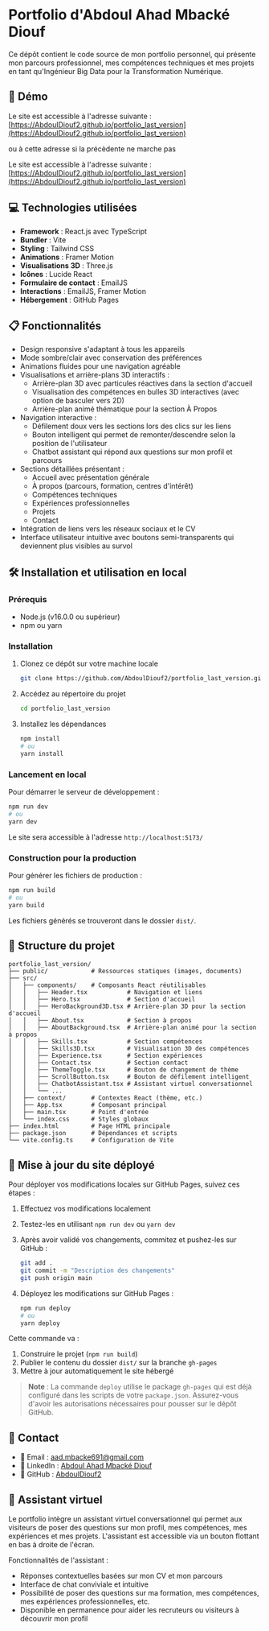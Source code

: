 # Portfolio d'Abdoul Ahad Mbacké Diouf

Ce dépôt contient le code source de mon portfolio personnel, qui présente mon parcours professionnel, mes compétences techniques et mes projets en tant qu'Ingénieur Big Data pour la Transformation Numérique.

## 🚀 Démo

Le site est accessible à l'adresse suivante : [https://AbdoulDiouf2.github.io/portfolio_last_version](https://AbdoulDiouf2.github.io/portfolio_last_version)

ou à cette adresse si la précèdente ne marche pas

Le site est accessible à l'adresse suivante : [https://AbdoulDiouf2.github.io/portfolio_last_version](https://AbdoulDiouf2.github.io/portfolio_last_version)

## 💻 Technologies utilisées

- **Framework** : React.js avec TypeScript
- **Bundler** : Vite
- **Styling** : Tailwind CSS
- **Animations** : Framer Motion
- **Visualisations 3D** : Three.js
- **Icônes** : Lucide React
- **Formulaire de contact** : EmailJS
- **Interactions** : EmailJS, Framer Motion
- **Hébergement** : GitHub Pages

## 📋 Fonctionnalités

- Design responsive s'adaptant à tous les appareils
- Mode sombre/clair avec conservation des préférences
- Animations fluides pour une navigation agréable
- Visualisations et arrière-plans 3D interactifs :
  - Arrière-plan 3D avec particules réactives dans la section d'accueil
  - Visualisation des compétences en bulles 3D interactives (avec option de basculer vers 2D)
  - Arrière-plan animé thématique pour la section À Propos
- Navigation interactive :
  - Défilement doux vers les sections lors des clics sur les liens
  - Bouton intelligent qui permet de remonter/descendre selon la position de l'utilisateur
  - Chatbot assistant qui répond aux questions sur mon profil et parcours
- Sections détaillées présentant :
  - Accueil avec présentation générale
  - À propos (parcours, formation, centres d'intérêt)
  - Compétences techniques
  - Expériences professionnelles
  - Projets
  - Contact
- Intégration de liens vers les réseaux sociaux et le CV
- Interface utilisateur intuitive avec boutons semi-transparents qui deviennent plus visibles au survol

## 🛠️ Installation et utilisation en local

### Prérequis

- Node.js (v16.0.0 ou supérieur)
- npm ou yarn

### Installation

1. Clonez ce dépôt sur votre machine locale

   ```bash
   git clone https://github.com/AbdoulDiouf2/portfolio_last_version.git
   ```

2. Accédez au répertoire du projet

   ```bash
   cd portfolio_last_version
   ```

3. Installez les dépendances

   ```bash
   npm install
   # ou
   yarn install
   ```

### Lancement en local

Pour démarrer le serveur de développement :

```bash
npm run dev
# ou
yarn dev
```

Le site sera accessible à l'adresse `http://localhost:5173/`

### Construction pour la production

Pour générer les fichiers de production :

```bash
npm run build
# ou
yarn build
```

Les fichiers générés se trouveront dans le dossier `dist/`.

## 📂 Structure du projet

```text
portfolio_last_version/
├── public/            # Ressources statiques (images, documents)
├── src/
│   ├── components/    # Composants React réutilisables
│   │   ├── Header.tsx           # Navigation et liens
│   │   ├── Hero.tsx             # Section d'accueil
│   │   ├── HeroBackground3D.tsx # Arrière-plan 3D pour la section d'accueil
│   │   ├── About.tsx            # Section à propos
│   │   ├── AboutBackground.tsx  # Arrière-plan animé pour la section à propos
│   │   ├── Skills.tsx           # Section compétences
│   │   ├── Skills3D.tsx         # Visualisation 3D des compétences
│   │   ├── Experience.tsx       # Section expériences
│   │   ├── Contact.tsx          # Section contact
│   │   ├── ThemeToggle.tsx      # Bouton de changement de thème
│   │   ├── ScrollButton.tsx     # Bouton de défilement intelligent
│   │   ├── ChatbotAssistant.tsx # Assistant virtuel conversationnel
│   │   └── ... 
│   ├── context/       # Contextes React (thème, etc.)
│   ├── App.tsx        # Composant principal
│   ├── main.tsx       # Point d'entrée
│   └── index.css      # Styles globaux
├── index.html         # Page HTML principale
├── package.json       # Dépendances et scripts
└── vite.config.ts     # Configuration de Vite
```

## 🔄 Mise à jour du site déployé

Pour déployer vos modifications locales sur GitHub Pages, suivez ces étapes :

1. Effectuez vos modifications localement
2. Testez-les en utilisant `npm run dev` ou `yarn dev`
3. Après avoir validé vos changements, commitez et pushez-les sur GitHub :

   ```bash
   git add .
   git commit -m "Description des changements"
   git push origin main
   ```
4. Déployez les modifications sur GitHub Pages :

   ```bash
   npm run deploy
   # ou
   yarn deploy
   ```

Cette commande va :

1. Construire le projet (`npm run build`)
2. Publier le contenu du dossier `dist/` sur la branche `gh-pages`
3. Mettre à jour automatiquement le site hébergé

> **Note** : La commande `deploy` utilise le package `gh-pages` qui est déjà configuré dans les scripts de votre `package.json`. Assurez-vous d'avoir les autorisations nécessaires pour pousser sur le dépôt GitHub.

## 📱 Contact

- 📧 Email : [aad.mbacke691@gmail.com](mailto:aad.mbacke691@gmail.com)
- 🔗 LinkedIn : [Abdoul Ahad Mbacké Diouf](https://www.linkedin.com/in/abdoul-ahad-mbacké-diouf-5b04b4213)
- 🔗 GitHub : [AbdoulDiouf2](https://github.com/AbdoulDiouf2)

## 🤖 Assistant virtuel

Le portfolio intègre un assistant virtuel conversationnel qui permet aux visiteurs de poser des questions sur mon profil, mes compétences, mes expériences et mes projets. L'assistant est accessible via un bouton flottant en bas à droite de l'écran.

Fonctionnalités de l'assistant :

- Réponses contextuelles basées sur mon CV et mon parcours
- Interface de chat conviviale et intuitive
- Possibilité de poser des questions sur ma formation, mes compétences, mes expériences professionnelles, etc.
- Disponible en permanence pour aider les recruteurs ou visiteurs à découvrir mon profil
